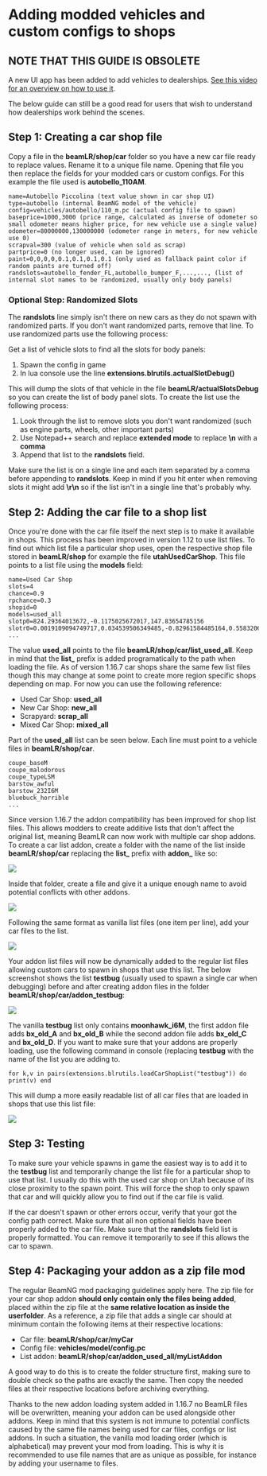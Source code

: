 # Adding modded vehicles and custom configs to shops

## NOTE THAT THIS GUIDE IS OBSOLETE

A new UI app has been added to add vehicles to dealerships. 
[See this video for an overview on how to use it](https://www.youtube.com/watch?v=1_O6-1_FsVk).

The below guide can still be a good read for users that wish to understand how dealerships work behind the scenes.

## Step 1: Creating a car shop file

Copy a file in the **beamLR/shop/car** folder so you have a new car file ready to replace values. Rename it to a unique file name. Opening that file you then replace the fields for your modded cars or custom configs. For this example the file used is **autobello_110AM**.

```
name=Autobello Piccolina (text value shown in car shop UI)
type=autobello (internal BeamNG model of the vehicle)
config=vehicles/autobello/110_m.pc (actual config file to spawn)
baseprice=1000,3000 (price range, calculated as inverse of odometer so small odometer means higher price, for new vehicle use a single value)
odometer=80000000,130000000 (odometer range in meters, for new vehicle use 0)
scrapval=300 (value of vehicle when sold as scrap)
partprice=0 (no longer used, can be ignored)
paint=0,0,0,0,0.1,0.1,0.1,0.1 (only used as fallback paint color if random paints are turned off)
randslots=autobello_fender_FL,autobello_bumper_F,...,..., (list of internal slot names to be randomized, usually only body panels)
```

### Optional Step: Randomized Slots

The **randslots** line simply isn't there on new cars as they do not spawn with randomized parts. If you don't want randomized parts, remove that line. To use randomized parts use the following process:

Get a list of vehicle slots to find all the slots for body panels: 

1. Spawn the config in game
2. In lua console use the line **extensions.blrutils.actualSlotDebug()**

This will dump the slots of that vehicle in the file **beamLR/actualSlotsDebug** so you can create the list of body panel slots. To create the list use the following process:

1. Look through the list to remove slots you don't want randomized (such as engine parts, wheels, other important parts)
2. Use Notepad++ search and replace **extended mode** to replace **\n** with a **comma**
3. Append that list to the **randslots** field.

Make sure the list is on a single line and each item separated by a comma before appending to **randslots**. Keep in mind if you hit enter when removing slots it might add **\r\n** so if the list isn't in a single line that's probably why. 

## Step 2: Adding the car file to a shop list

Once you're done with the car file itself the next step is to make it available in shops. This process has been improved in version 1.12 to use list files. To find out which list file a particular shop uses, open the respective shop file stored in **beamLR/shop** for example the file **utahUsedCarShop**. This file points to a list file using the **models** field:

```
name=Used Car Shop
slots=4
chance=0.9
rpchance=0.3
shopid=0
models=used_all
slotp0=824.29364013672,-0.1175025672017,147.83654785156
slotr0=0.0019109094749717,0.034539506349485,-0.82961584485164,0.55832066827696
...
```
The value **used_all** points to the file **beamLR/shop/car/list_used_all**. Keep in mind that the **list_** prefix is added programatically to the path when loading the file. As of version 1.16.7 car shops share the same few list files though this may change at some point to create more region specific shops depending on map. For now you can use the following reference:

* Used Car Shop: **used_all**
* New Car Shop: **new_all**
* Scrapyard: **scrap_all**
* Mixed Car Shop: **mixed_all**


Part of the **used_all** list can be seen below. Each line must point to a vehicle files in **beamLR/shop/car**. 

```
coupe_baseM
coupe_malodorous
coupe_typeLSM
barstow_awful
barstow_232I6M
bluebuck_horrible
...
```
Since version 1.16.7 the addon compatibility has been improved for shop list files. This allows modders to create additive lists that don't affect the original list, meaning BeamLR can now work with multiple car shop addons. To create a car list addon, create a folder with the name of the list inside **beamLR/shop/car** replacing the **list_** prefix with **addon_** like so:

![](https://i.imgur.com/qixE0oi.png)

Inside that folder, create a file and give it a unique enough name to avoid potential conflicts with other addons. 

![](https://i.imgur.com/PDnUozh.png)

Following the same format as vanilla list files (one item per line), add your car files to the list.

![](https://i.imgur.com/2FIreTv.png)

Your addon list files will now be dynamically added to the regular list files allowing custom cars to spawn in shops that use this list. The below screenshot shows the list **testbug** (usually used to spawn a single car when debugging) before and after creating addon files in the folder **beamLR/shop/car/addon_testbug**:

![](https://i.imgur.com/Xt7spex.png)

The vanilla **testbug** list only contains **moonhawk_i6M**, the first addon file adds **bx_old_A** and **bx_old_B** while the second addon file adds **bx_old_C** and **bx_old_D**. If you want to make sure that your addons are properly loading, use the following command in console (replacing **testbug** with the name of the list you are adding to.

`
for k,v in pairs(extensions.blrutils.loadCarShopList("testbug")) do print(v) end
`

This will dump a more easily readable list of all car files that are loaded in shops that use this list file:

![](https://i.imgur.com/OZLIvJu.png)

## Step 3: Testing
To make sure your vehicle spawns in game the easiest way is to add it to the **testbug** list and temporarily change the list file for a particular shop to use that list. I usually do this with the used car shop on Utah because of its close proximity to the spawn point. This will force the shop to only spawn that car and will quickly allow you to find out if the car file is valid. 

If the car doesn't spawn or other errors occur, verify that your got the config path correct. Make sure that all non optional fields have been properly added to the car file. Make sure that the **randslots** field list is properly formatted. You can remove it temporarily to see if this allows the car to spawn.

## Step 4: Packaging your addon as a zip file mod
The regular BeamNG mod packaging guidelines apply here. The zip file for your car shop addon **should only contain only the files being added**, placed within the zip file at the **same relative location as inside the userfolder**. As a reference, a zip file that adds a single car should at minimum contain the following items at their respective locations:

* Car file: **beamLR/shop/car/myCar**
* Config file: **vehicles/model/config.pc**
* List addon: **beamLR/shop/car/addon_used_all/myListAddon**

A good way to do this is to create the folder structure first, making sure to double check so the paths are exactly the same. Then copy the needed files at their respective locations before archiving everything.

Thanks to the new addon loading system added in 1.16.7 no BeamLR files will be overwritten, meaning your addon can be used alongside other addons. Keep in mind that this system is not immune to potential conflicts caused by the same file names being used for car files, configs or list addons. In such a situation, the vanilla mod loading order (which is alphabetical) may prevent your mod from loading. This is why it is recommended to use file names that are as unique as possible, for instance by adding your username to files.